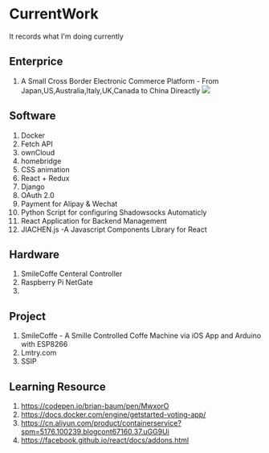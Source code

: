 # CurrentWork
It records what I'm doing currently
## Enterprice
  1. A Small Cross Border Electronic Commerce Platform - From Japan,US,Australia,Italy,UK,Canada to China Direactly 
  ![]("https://cdn0.iconfinder.com/data/icons/octicons/1024/database-128.png")
## Software
  1. Docker 
  2. Fetch API
  3. ownCloud
  4. homebridge
  5. CSS animation
  6. React + Redux
  7. Django
  8. OAuth 2.0
  9. Payment for Alipay & Wechat
  10. Python Script for configuring Shadowsocks Automaticly
  11. React Application for Backend Management
  12. JIACHEN.js -A Javascript Components Library for React 
## Hardware
  1. SmileCoffe Centeral Controller 
  2. Raspberry Pi NetGate
  3. 
## Project
  1. SmileCoffe - A Smille Controlled Coffe Machine via iOS App and Arduino with ESP8266
  2. Lmtry.com
  3. SSIP
## Learning Resource
  1. https://codepen.io/brian-baum/pen/MwxorO
  2. https://docs.docker.com/engine/getstarted-voting-app/
  3. https://cn.aliyun.com/product/containerservice?spm=5176.100239.blogcont67160.37.uGG9Ui
  4. https://facebook.github.io/react/docs/addons.html
